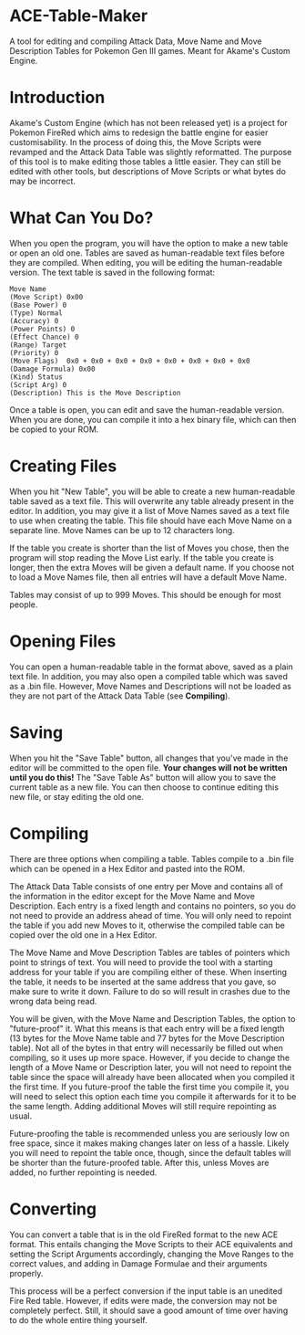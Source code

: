 # ACE-Table-Maker
A tool for editing and compiling Attack Data, Move Name and Move Description Tables for Pokemon Gen III games. Meant for Akame's Custom Engine.

# Introduction
Akame's Custom Engine (which has not been released yet) is a project for Pokemon FireRed which aims to redesign the battle engine for easier customisability. In the process of doing this, the Move Scripts were revamped and the Attack Data Table was slightly reformatted. The purpose of this tool is to make editing those tables a little easier. They can still be edited with other tools, but descriptions of Move Scripts or what bytes do may be incorrect.

# What Can You Do?
When you open the program, you will have the option to make a new table or open an old one. Tables are saved as human-readable text files before they are compiled. When editing, you will be editing the human-readable version. The text table is saved in the following format:

```
Move Name
(Move Script) 0x00
(Base Power) 0
(Type) Normal
(Accuracy) 0
(Power Points) 0
(Effect Chance) 0
(Range) Target
(Priority) 0
(Move Flags)  0x0 + 0x0 + 0x0 + 0x0 + 0x0 + 0x0 + 0x0 + 0x0 
(Damage Formula) 0x00
(Kind) Status
(Script Arg) 0
(Description) This is the Move Description
```
Once a table is open, you can edit and save the human-readable version. When you are done, you can compile it into a hex binary file, which can then be copied to your ROM.

# Creating Files
When you hit "New Table", you will be able to create a new human-readable table saved as a text file. This will overwrite any table already present in the editor. In addition, you may give it a list of Move Names saved as a text file to use when creating the table. This file should have each Move Name on a separate line. Move Names can be up to 12 characters long.

If the table you create is shorter than the list of Moves you chose, then the program will stop reading the Move List early. If the table you create is longer, then the extra Moves will be given a default name. If you choose not to load a Move Names file, then all entries will have a default Move Name.

Tables may consist of up to 999 Moves. This should be enough for most people.

# Opening Files
You can open a human-readable table in the format above, saved as a plain text file. In addition, you may also open a compiled table which was saved as a .bin file. However, Move Names and Descriptions will not be loaded as they are not part of the Attack Data Table (see **Compiling**).

# Saving
When you hit the "Save Table" button, all changes that you've made in the editor will be committed to the open file. **Your changes will not be written until you do this!** The "Save Table As" button will allow you to save the current table as a new file. You can then choose to continue editing this new file, or stay editing the old one.

# Compiling
There are three options when compiling a table. Tables compile to a .bin file which can be opened in a Hex Editor and pasted into the ROM.

The Attack Data Table consists of one entry per Move and contains all of the information in the editor except for the Move Name and Move Description. Each entry is a fixed length and contains no pointers, so you do not need to provide an address ahead of time. You will only need to repoint the table if you add new Moves to it, otherwise the compiled table can be copied over the old one in a Hex Editor.

The Move Name and Move Description Tables are tables of pointers which point to strings of text. You will need to provide the tool with a starting address for your table if you are compiling either of these. When inserting the table, it needs to be inserted at the same address that you gave, so make sure to write it down. Failure to do so will result in crashes due to the wrong data being read.

You will be given, with the Move Name and Description Tables, the option to "future-proof" it. What this means is that each entry will be a fixed length (13 bytes for the Move Name table and 77 bytes for the Move Description table). Not all of the bytes in that entry will necessarily be filled out when compiling, so it uses up more space. However, if you decide to change the length of a Move Name or Description later, you will not need to repoint the table since the space will already have been allocated when you compiled it the first time. If you future-proof the table the first time you compile it, you will need to select this option each time you compile it afterwards for it to be the same length. Adding additional Moves will still require repointing as usual.

Future-proofing the table is recommended unless you are seriously low on free space, since it makes making changes later on less of a hassle. Likely you will need to repoint the table once, though, since the default tables will be shorter than the future-proofed table. After this, unless Moves are added, no further repointing is needed.

# Converting
You can convert a table that is in the old FireRed format to the new ACE format. This entails changing the Move Scripts to their ACE equivalents and setting the Script Arguments accordingly, changing the Move Ranges to the correct values, and adding in Damage Formulae and their arguments properly.

This process will be a perfect conversion if the input table is an unedited Fire Red table. However, if edits were made, the conversion may not be completely perfect. Still, it should save a good amount of time over having to do the whole entire thing yourself.
